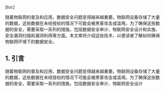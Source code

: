 
[toc]                    
                
                
随着物联网的普及和应用，数据安全问题变得越来越重要。物联网设备存储了大量的数据，这些数据在未经授权的情况下可能会被黑客攻击或滥用。为了确保这些数据的安全，需要采取一系列的措施，包括数据安全审计、物联网安全设计和实施、安全漏洞扫描和漏洞利用等方面。本文章将介绍这些技术，以便读者了解如何确保物联网环境下的数据安全。

## 1. 引言

随着物联网的普及和应用，数据安全问题变得越来越重要。物联网设备存储了大量的数据，这些数据在未经授权的情况下可能会被黑客攻击或滥用。为了确保这些数据的安全，需要采取一系列的措施，包括数据安全审计、物联网安全设计

